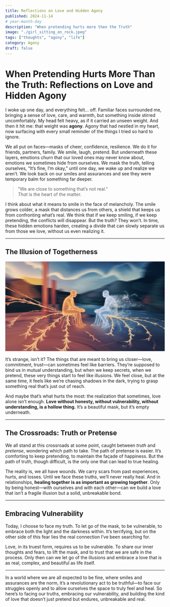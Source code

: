 ```yaml
---
title: Reflections on Love and Hidden Agony
published: 2024-11-14 
# year-month-day
description: "When pretending hurts more then the Truth"
image: "./girl_sitting_on_rock.jpeg"
tags: ["thoughts", "agony", "life"]
category: Agony
draft: false
---
```


# When Pretending Hurts More Than the Truth: Reflections on Love and Hidden Agony

I woke up one day, and everything felt… off. Familiar faces surrounded me, bringing a sense of love, care, and warmth, but something inside stirred uncomfortably. My head felt heavy, as if it carried an unseen weight. And then it hit me: that weight was **agony**. Agony that had nestled in my heart, now surfacing with every small reminder of the things I tried so hard to ignore.

We all put on faces—masks of cheer, confidence, resilience. We do it for friends, partners, family. We smile, laugh, pretend. But underneath these layers, emotions churn that our loved ones may never know about, emotions we sometimes hide from ourselves. We mask the truth, telling ourselves, “It’s fine, I’m okay,” until one day, we wake up and realize we aren’t. We look back on our smiles and assurances and see they were temporary balm for something far deeper.

> "We are close to something that’s not real."  
> *That* is the heart of the matter.

I think about what it means to smile in the face of melancholy. The smile grows colder, a mask that distances us from others, a shield that keeps us from confronting what’s real. We think that if we keep smiling, if we keep pretending, the conflicts will disappear. But the truth? They won’t. In time, these hidden emotions harden, creating a divide that can slowly separate us from those we love, without us even realizing it.

---

## The Illusion of Togetherness

![distance Connection](./distance_connection.jpeg)

It’s strange, isn’t it? The things that are meant to bring us closer—love, commitment, trust—can sometimes feel like barriers. They’re supposed to bind us in mutual understanding, but when we keep secrets, when we pretend, these very things start to feel like illusions. We feel close, but at the same time, it feels like we’re chasing shadows in the dark, trying to grasp something real that’s just out of reach.

And maybe that’s what hurts the most: the realization that sometimes, love alone isn’t enough. **Love without honesty, without vulnerability, without understanding, is a hollow thing.** It’s a beautiful mask, but it’s empty underneath.

---

## The Crossroads: Truth or Pretense

We all stand at this crossroads at some point, caught between *truth* and *pretense*, wondering which path to take. The path of pretense is easier. It’s comforting to keep pretending, to maintain the façade of happiness. But the path of truth, though difficult, is the only one that can lead to true healing.

The reality is, we all have wounds. We carry scars from past experiences, hurts, and losses. Until we face these truths, we’ll never really heal. And in relationships, **healing together is as important as growing together**. Only by being honest—with ourselves and with each other—can we build a love that isn’t a fragile illusion but a solid, unbreakable bond.

---

## Embracing Vulnerability

Today, I choose to face my truth. To let go of the mask, to be vulnerable, to embrace both the light and the darkness within. It’s terrifying, but on the other side of this fear lies the real connection I’ve been searching for.

Love, in its truest form, requires us to be vulnerable. To share our inner thoughts and fears, to lift the mask, and to trust that we are safe in the process. Only then can we let go of the illusions and embrace a love that is as real, complex, and beautiful as life itself.

---

In a world where we are all expected to be fine, where smiles and assurances are the norm, it’s a revolutionary act to be truthful—to face our struggles openly and to allow ourselves the space to truly feel and heal. So here’s to facing our truths, embracing our vulnerability, and building the kind of love that doesn’t just pretend but endures, unbreakable and real.
